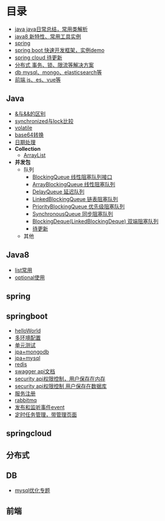 # 目录
- [java java日常总结，常用类解析](#java)
- [java8 新特性、常用工具实例](#java8)
- [spring](#spring)
- [spring boot 快速开发框架，实例demo](#springboot)
- [spring cloud 待更新](#springcloud)
- [分布式 事务、锁、限流等解决方案](#分布式)
- [db mysql、mongo、elasticsearch等](#db)
- [前端 js、es、vue等](#前端)
## Java
- [&与&&的区别](https://github.com/yangzhenlong/yangzhenlong.github.io/blob/master/md/java/java_and.md)
- [synchronized与lock比较](https://github.com/yangzhenlong/yangzhenlong.github.io/blob/master/md/java/java_lock.md)
- [volatile](https://github.com/yangzhenlong/yangzhenlong.github.io/blob/master/md/java/java_volatile.md)
- [base64转换](https://github.com/yangzhenlong/yangzhenlong.github.io/blob/master/md/java/base64.md)
- [日期处理](https://github.com/yangzhenlong/yangzhenlong.github.io/blob/master/md/java/date.md)
- **Collection**
    - [ArrayList](https://github.com/yangzhenlong/yangzhenlong.github.io/blob/master/md/java/java_arrayList.md)
- **并发包**
    - 队列
        - [BlockingQueue 线性阻塞队列接口](https://github.com/yangzhenlong/concurrent-demo/blob/master/1.BlockingQueue.md)
        - [ArrayBlockingQueue 线性阻塞队列](https://github.com/yangzhenlong/concurrent-demo/blob/master/1.1.ArrayBlockingQueue.md)
        - [DelayQueue 延迟队列](https://github.com/yangzhenlong/concurrent-demo/blob/master/1.2.DelayQueue.md)
        - [LinkedBlockingQueue 链表阻塞队列](https://github.com/yangzhenlong/concurrent-demo/blob/master/1.3.LinkedBlockingQueue.md)
        - [PriorityBlockingQueue 优先级阻塞队列](https://github.com/yangzhenlong/concurrent-demo/blob/master/1.4.PriorityBlockingQueue.md)
        - [SynchronousQueue 同步阻塞队列](https://github.com/yangzhenlong/concurrent-demo/blob/master/1.5.SynchronousQueue.md)
        - [BlockingDeque(LinkedBlockingDeque) 双端阻塞队列](https://github.com/yangzhenlong/concurrent-demo/blob/master/1.6.LinkedBlockingDeque.md)
        - [待更新](#java)
    - 其他
## Java8
- [list常用](https://github.com/yangzhenlong/yangzhenlong.github.io/blob/master/md/java8/java8_list.md)
- [optional使用](https://github.com/yangzhenlong/yangzhenlong.github.io/blob/master/md/java8/java8_optional.md)
## spring
## springboot
- [helloWorld](https://github.com/yangzhenlong/mySpringBootDemo/tree/master/springboot01-HelloWorld)
- [多环境配置](https://github.com/yangzhenlong/mySpringBootDemo/tree/master/springboot02-PropertiesFile)
- [单元测试](https://github.com/yangzhenlong/mySpringBootDemo/tree/master/springboot03-unittest)
- [jpa+mongodb](https://github.com/yangzhenlong/mySpringBootDemo/tree/master/springboot04-mongodb)
- [jpa+mysql](https://github.com/yangzhenlong/mySpringBootDemo/tree/master/springboot08-jpa-mysql)
- [redis](https://github.com/yangzhenlong/mySpringBootDemo/tree/master/springboo05-redis)
- [swagger api文档](https://github.com/yangzhenlong/mySpringBootDemo/tree/master/springboot06-swagger2)
- [security api权限控制，用户保存在内存](https://github.com/yangzhenlong/mySpringBootDemo/tree/master/springboot07-security)
- [security api权限控制 用户保存在数据库](https://github.com/yangzhenlong/mySpringBootDemo/tree/master/springboot11-auth)
- [服务注册](https://github.com/yangzhenlong/mySpringBootDemo/tree/master/springboot10-server-register)
- [rabbitmq](https://github.com/yangzhenlong/mySpringBootDemo/tree/master/springboot13-rabbitmq)
- [发布和监听事件event](https://github.com/yangzhenlong/mySpringBootDemo/tree/master/springboot14-event)
- [定时任务管理，带管理页面](https://github.com/yangzhenlong/mySpringBootDemo/tree/master/springboot15-quartz)
## springcloud
## 分布式
## DB
- [mysql优化专题](https://github.com/yangzhenlong/yangzhenlong.github.io/blob/master/md/mysql/tobetter.md)
## 前端